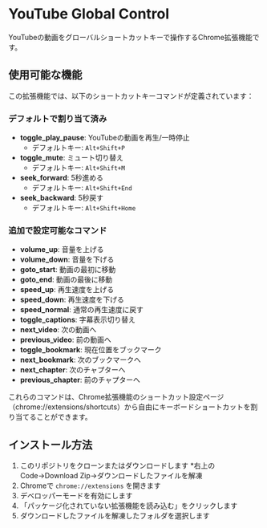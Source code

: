 # YouTube Global Control

YouTubeの動画をグローバルショートカットキーで操作するChrome拡張機能です。

## 使用可能な機能

この拡張機能では、以下のショートカットキーコマンドが定義されています：

### デフォルトで割り当て済み
- **toggle_play_pause**: YouTubeの動画を再生/一時停止
  - デフォルトキー: `Alt+Shift+P`
- **toggle_mute**: ミュート切り替え
  - デフォルトキー: `Alt+Shift+M`
- **seek_forward**: 5秒進める
  - デフォルトキー: `Alt+Shift+End`
- **seek_backward**: 5秒戻す
  - デフォルトキー: `Alt+Shift+Home`

### 追加で設定可能なコマンド
- **volume_up**: 音量を上げる
- **volume_down**: 音量を下げる
- **goto_start**: 動画の最初に移動
- **goto_end**: 動画の最後に移動
- **speed_up**: 再生速度を上げる
- **speed_down**: 再生速度を下げる
- **speed_normal**: 通常の再生速度に戻す
- **toggle_captions**: 字幕表示切り替え
- **next_video**: 次の動画へ
- **previous_video**: 前の動画へ
- **toggle_bookmark**: 現在位置をブックマーク
- **next_bookmark**: 次のブックマークへ
- **next_chapter**: 次のチャプターへ
- **previous_chapter**: 前のチャプターへ

これらのコマンドは、Chrome拡張機能のショートカット設定ページ（chrome://extensions/shortcuts）から自由にキーボードショートカットを割り当てることができます。


## インストール方法
1. このリポジトリをクローンまたはダウンロードします
    *右上のCode→Download Zip→ダウンロードしたファイルを解凍
2. Chromeで `chrome://extensions` を開きます
3. デベロッパーモードを有効にします
4. 「パッケージ化されていない拡張機能を読み込む」をクリックします
5. ダウンロードしたファイルを解凍したフォルダを選択します
